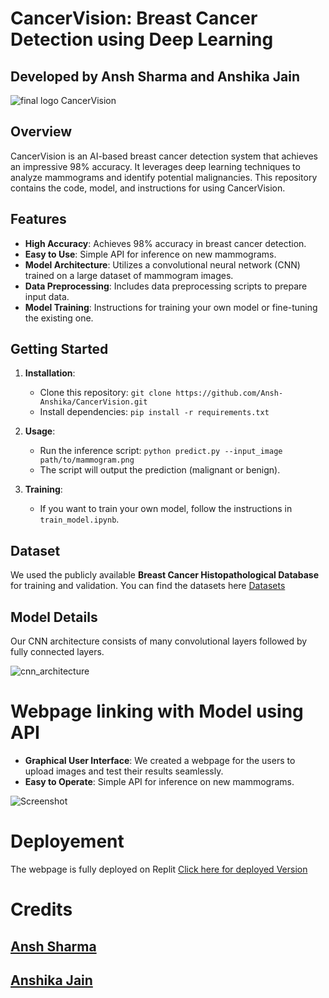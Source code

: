 # CancerVision: Breast Cancer Detection using Deep Learning
## Developed by Ansh Sharma and Anshika Jain
![final logo CancerVision](https://github.com/user-attachments/assets/c1324b6f-7f7e-4909-9d80-0c66d62611ef)



## Overview

CancerVision is an AI-based breast cancer detection system that achieves an impressive 98% accuracy. It leverages deep learning techniques to analyze mammograms and identify potential malignancies. This repository contains the code, model, and instructions for using CancerVision.

## Features

- **High Accuracy**: Achieves 98% accuracy in breast cancer detection.
- **Easy to Use**: Simple API for inference on new mammograms.
- **Model Architecture**: Utilizes a convolutional neural network (CNN) trained on a large dataset of mammogram images.
- **Data Preprocessing**: Includes data preprocessing scripts to prepare input data.
- **Model Training**: Instructions for training your own model or fine-tuning the existing one.

## Getting Started

1. **Installation**:
   - Clone this repository: `git clone https://github.com/Ansh-Anshika/CancerVision.git`
   - Install dependencies: `pip install -r requirements.txt`

2. **Usage**:
   - Run the inference script: `python predict.py --input_image path/to/mammogram.png`
   - The script will output the prediction (malignant or benign).

3. **Training**:
   - If you want to train your own model, follow the instructions in `train_model.ipynb`.

## Dataset

We used the publicly available **Breast Cancer Histopathological Database** for training and validation. You can find the datasets here 
[Datasets](https://drive.google.com/drive/folders/1xkwpecAsxVUbS_o8Fvbj36mv88G-WtsP?usp=sharing)

## Model Details

Our CNN architecture consists of many convolutional layers followed by fully connected layers. 

![cnn_architecture](https://github.com/user-attachments/assets/ee297d9f-70d8-402c-9988-4e1870b7959e)

# Webpage linking with Model using API
- **Graphical User Interface**: We created a webpage for the users to upload images and test their results seamlessly.
- **Easy to Operate**: Simple API for inference on new mammograms.


![Screenshot](https://github.com/user-attachments/assets/410cdf1b-8925-4e23-a3f9-14d21e1e5ba7)
# Deployement 
 The webpage is fully deployed on Replit [Click here for deployed Version](https://replit.com/@anshsharmacse/CancerVision-Breast-Cancer-detection-using-Machine-learning)

# Credits
## [Ansh Sharma](Anshsharmacse@gmail.com)
## [Anshika Jain](anshika.jain308@gmail.com)






